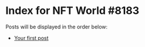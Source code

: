 # Index for NFT World #8183
Posts will be displayed in the order below:

- [Your first post](./001-first.md)

